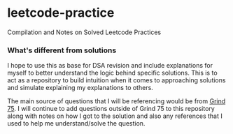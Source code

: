 # leetcode-practice
Compilation and Notes on Solved Leetcode Practices

### What's different from solutions
I hope to use this as base for DSA revision and include explanations for myself to better understand the logic behind specific solutions. This is to act as a repository to build intuition when it comes to approaching solutions and simulate explaining my explanations to others.<br>

The main source of questions that I will be referencing would be from <a href="https://www.techinterviewhandbook.org/grind75?weeks=26&hours=8">Grind 75</a>. I will continue to add questions outside of Grind 75 to this repository along with notes on how I got to the solution and also any references that I used to help me understand/solve the question.

